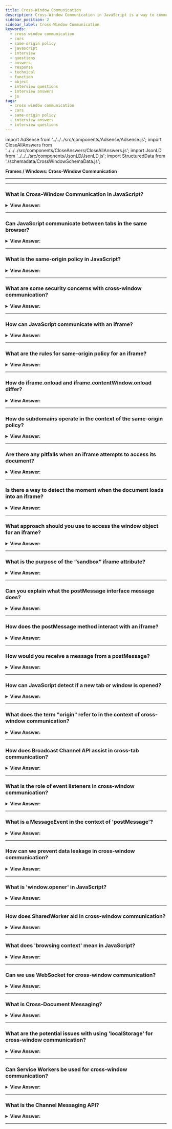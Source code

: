 ```yaml
---
title: Cross-Window Communication
description: Cross-Window Communication in JavaScript is a way to communicate between different windows. - JavaScript Interview Questions & Answers
sidebar_position: 2
sidebar_label: Cross-Window Communication
keywords:
  - cross window communication
  - cors
  - same-origin policy
  - javascript
  - interview
  - questions
  - answers
  - response
  - technical
  - function
  - object
  - interview questions
  - interview answers
  - js
tags:
  - cross window communication
  - cors
  - same-origin policy
  - interview answers
  - interview questions
---
```


import AdSense from '../../../src/components/Adsense/Adsense.js';
import CloseAllAnswers from '../../../src/components/CloseAnswers/CloseAllAnswers.js';
import JsonLD from '../../../src/components/JsonLD/JsonLD.js';
import StructuredData from './schemadata/CrossWindowSchemaData.js';

<JsonLD data={StructuredData} />

<head>
  <title>Cross-Window Communication | JavaScript Frontend Interview</title>
</head>

**Frames / Windows: Cross-Window Communication**

---

<AdSense />

---

<CloseAllAnswers />

### What is Cross-Window Communication in JavaScript?

<details>
  <summary><strong>View Answer:</strong></summary>
  <div>
  <div><strong>Interview Response:</strong> Cross-Window Communication is a technique allowing different browser windows or tabs, either on the same domain or different, to communicate with each other.
  </div>
  </div>
</details>

---

### Can JavaScript communicate between tabs in the same browser?

<details>
  <summary><strong>View Answer:</strong></summary>
  <div>
  <div><strong>Interview Response:</strong> Yes, JavaScript can communicate between browser tabs using mechanisms like localStorage events, BroadcastChannel API, SharedWorker, or postMessage API for cross-origin communication.
  </div><br />
  <div><strong className="codeExample">Code Example:</strong><br /><br />

  <div></div>

Sure, here's a simple code example using `localStorage` and `storage` event:

**Tab 1: Sending tab**

```javascript
// set data to localStorage
localStorage.setItem("message", "Hello from Tab 1");
```

**Tab 2: Receiving tab**

```javascript
// listen for storage events
window.addEventListener('storage', function(event) {
  if (event.key == 'message') {
    console.log('Received message: ' + event.newValue);
  }
});
```

In this example, when you set an item in `localStorage` from Tab 1, Tab 2 will receive this update through the `storage` event and log the new value.

  </div>
  </div>
</details>

---

### What is the same-origin policy in JavaScript?

<details>
  <summary><strong>View Answer:</strong></summary>
  <div>
  <div><strong>Interview Response:</strong> The Same-Origin Policy is a web security concept that restricts how a document or script from one origin can interact with a resource from another origin.
    </div><br />
  <div><strong>Technical Response:</strong> Two URLs are said to have the “same-origin” if they have the same protocol, domain, and port. The “Same Origin” (same site) policy limits access of windows and frames to each other. The idea is that if a user has two pages open: one from john-smith.com and another one is gmail.com, then they would not want a script from john-smith.com to read our mail from gmail.com. So, the “Same Origin” policy aims to protect users from information theft.
    </div><br />
  <div><strong className="codeExample">These URLs all share the same origin:</strong><br /><br />

  <div></div>

<div>
<ul>
<li>http://site.com</li>
<li>http://site.com/</li>
<li>http://site.com/my/page.html</li>
</ul>
</div>

  </div><br />
  <div><strong className="codeExample">These do not:</strong><br /><br />

  <div></div>

<div>
<ul>
<li>http://www.site.com (another domain: www. matters)</li>
<li>http://site.org (another domain: .org matters)</li>
<li>https://site.com (another protocol: https)</li>
<li>http://site.com:8080 (another port: 8080)</li>
</ul>
</div>

  </div>
  </div>
</details>

---

### What are some security concerns with cross-window communication?

<details>
  <summary><strong>View Answer:</strong></summary>
  <div>
  <div><strong>Interview Response:</strong> Security concerns include Cross-Site Scripting (XSS), where malicious scripts are injected into trusted websites, and Cross-Site Request Forgery (CSRF), tricking users into unwanted actions.
  </div>
  </div>
</details>

---

### How can JavaScript communicate with an iframe?

<details>
  <summary><strong>View Answer:</strong></summary>
  <div>
  <div><strong>Interview Response:</strong> JavaScript can communicate with an iframe using the `contentWindow` property to access the iframe's window object, or `postMessage` method for cross-origin communication.
  </div><br />
  <div><strong className="codeExample">Code Example:</strong><br /><br />

  <div></div>

```js
const iframe = document.getElementById("myframe");
const contentWindow = iframe.contentWindow;

// Change the background color of the iframe's document
contentWindow.document.body.style.backgroundColor = "red"; 
```

  </div>
  </div>
</details>

---

### What are the rules for same-origin policy for an iframe?

<details>
  <summary><strong>View Answer:</strong></summary>
  <div>
  <div><strong>Interview Response:</strong> An iframe follows the same-origin policy as pop-up windows: it can freely interact with its parent document if they're of the same origin; otherwise, interactions are restricted.
    </div><br />
  <div><strong>Technical Response:</strong> The same rules that apply pop-up windows apply for iframes regarding origin policies. When we access something within the embedded window, the browser checks to see if the iframe has the base origin; if not, access gets prohibited (writing to location is an exception, its still permitted).
    </div><br />
  <div><strong className="codeExample">Code Example:</strong><br /><br />

  <div></div>

```html
<iframe src="https://example.com" id="iframe"></iframe>

<script>
  iframe.onload = function () {
    // we can get the reference to the inner window
    let iframeWindow = iframe.contentWindow; // OK
    try {
      // ...but not to the document inside it
      let doc = iframe.contentDocument; // ERROR
    } catch (e) {
      console.log(e); // Security Error (another origin)
    }

    // also we can't READ the URL of the page in iframe
    try {
      // Can't read URL from the Location object
      let href = iframe.contentWindow.location.href; // ERROR
    } catch (e) {
      console.log(e); // Security Error
    }

    // ...we can WRITE into location (and thus load something else into the iframe)!
    iframe.contentWindow.location = '/'; // OK

    iframe.onload = null; // clear the handler, not to run it after the location change
  };
</script>
```

  </div>
  </div>
</details>

---

### How do iframe.onload and iframe.contentWindow.onload differ?

<details>
  <summary><strong>View Answer:</strong></summary>
  <div>
  <div><strong>Interview Response:</strong> The `iframe.onload` event fires when the iframe and all its contents are loaded. `iframe.contentWindow.onload` fires when the iframe's window, and its document, are fully loaded, excluding assets like images or stylesheets.
    </div>
  </div>
</details>

---

### How do subdomains operate in the context of the same-origin policy?

<details>
  <summary><strong>View Answer:</strong></summary>
  <div>
  <div><strong>Technical Response:</strong> Subdomains are considered different origins under the same-origin policy, unless explicitly set otherwise. This means that cross-subdomain interactions are restricted by default.
    </div><br />
  <div><strong>Technical Response:</strong> Two URLs with distinct domains must have different origins. However, suppose multiple windows share the same second-level domain, such as jane.site.com, pam.site.com, and site.com (their common 2nd level domain is site.com). In that case, we can instruct the browser to ignore the difference and treat them as coming from the "same-origin" for cross-window communication. Execute the code in each window and assign the base domain to the subdomains to make it work.
    </div><br />
  <div><strong className="codeExample">Code Example:</strong><br /><br />

  <div></div>

```html
<script>
  document.domain = 'site.com';
</script>
```

  </div>
  </div>
</details>

---

### Are there any pitfalls when an iframe attempts to access its document?

<details>
  <summary><strong>View Answer:</strong></summary>
  <div>
  <div><strong>Interview Response:</strong> Yes, iframes from different origins cannot access each other's documents due to the Same-Origin Policy, leading to a "cross-origin" error.
    </div><br />
  <div><strong>Technical Response:</strong> Yes, there is a problem when an iframe arrives from the exact base origin, and we may access its page. It has nothing to do with cross-origin issues, but it is crucial to understand. An iframe has a document as soon as it gets created. But that document is not the same as the one that gets loaded into it! As a result, if we act on the document right away. We should not operate with the document of an unloaded iframe since it is incorrect. If we add event handlers to it, they get ignored.
    </div><br />
  <div><strong className="codeExample">Code Example:</strong><br /><br />

  <div></div>

```html
<iframe src="/" id="iframe"></iframe>

<script>
  let oldDoc = iframe.contentDocument;
  iframe.onload = function () {
    let newDoc = iframe.contentDocument;
    // the loaded document is not the same as initial!
    console.log(oldDoc == newDoc); // false
  };
</script>
```

  </div>
  </div>
</details>

---

### Is there a way to detect the moment when the document loads into an iframe?

<details>
  <summary><strong>View Answer:</strong></summary>
  <div>
  <div><strong>Interview Response:</strong> Yes, when iframe.onload triggers. But it only triggers when the whole iframe with all resources is loaded. We can try to catch the moment earlier using checks in a setInterval method.
    </div><br />
  <div><strong className="codeExample">Code Example:</strong><br /><br />

  <div></div>

```html
<iframe src="/" id="iframe"></iframe>

<script>
  let oldDoc = iframe.contentDocument;

  // every 100 ms check if the document is the new one
  let timer = setInterval(() => {
    let newDoc = iframe.contentDocument;
    if (newDoc == oldDoc) return;

    console.log('New document is here!');

    clearInterval(timer); // cancel setInterval, don't need it any more
  }, 100);
</script>
```

  </div>
  </div>
</details>

---

### What approach should you use to access the window object for an iframe?

<details>
  <summary><strong>View Answer:</strong></summary>
  <div>
  <div><strong>Interview Response:</strong> You can use the `contentWindow` property of the iframe to access its window object, assuming same-origin policy allows it.
    </div><br />
  <div><strong>Technical Response:</strong> A window object for &#8249;iframe&#8250; can also be obtained from the “named” collection window.frames. There are two options: by number or by name. In terms of figures: window.frames[0] – the window object for the first frame of the document. The window object for the frame with the name="iframeName" property is known as window.frames.iframeName.
    </div><br />
  <div><strong className="codeExample">Code Example:</strong><br /><br />

  <div></div>

```html
<iframe src="/" style="height:80px" name="win" id="iframe"></iframe>

<script>
  console.log(iframe.contentWindow == frames[0]); // true
  console.log(iframe.contentWindow == frames.win); // true
</script>
```

  </div>
  </div>
</details>

---

### What is the purpose of the “sandbox” iframe attribute?

<details>
  <summary><strong>View Answer:</strong></summary>
  <div>
  <div><strong>Interview Response:</strong> The "sandbox" attribute enhances security and restricts the iframe's behavior, including limiting scripts, blocking form submission, or preventing top navigation.
    </div><br />
  <div><strong>Technical Response:</strong> The sandbox property enables the exclusion of particular operations within an &#8249;iframe&#8250; to prevent it from running untrusted code. It "sandboxes" the iframe by treating it as though it came from somewhere else and applying extra constraints. For &#8249;iframe sandbox src="..."&#8250;, a "default set" of limitations is imposed. However, We can loosen restrictions, though, if we specify a space-separated list of limitations that we should not enforce as an attribute value, such as this: &#8249;iframe sandbox="allow-forms allow-popups"&#8250;. In other words, an empty "sandbox" property imposes the most robust restrictions imaginable, but we may specify a space-delimited list of those we want to remove.
    </div><br />
  <div><strong className="codeExample">Code Example:</strong><br /><br />

  <div></div>

```html
<script>
  <iframe src='demo_iframe_sandbox.htm' sandbox />; // STRICT SANDBOX LEVEL
</script>
```

  </div>
  </div>
</details>

---

### Can you explain what the postMessage interface message does?

<details>
  <summary><strong>View Answer:</strong></summary>
  <div>
  <div><strong>Interview Response:</strong> The `postMessage` interface safely enables cross-origin communication. It sends a message from the invoking window to another window or iframe, which can listen and respond.
    </div><br/>
  <div><strong>Technical Response:</strong> The postMessage interface allows windows to communicate with one another regardless of origin. So, it is a way around the “Same Origin” policy. It allows a window from john-smith.com to talk to gmail.com and exchange information, but only if they both agree and call corresponding JavaScript functions. That makes it safe for users. The interface has two parts or arguments.
    </div>
  </div>
</details>

---

### How does the postMessage method interact with an iframe?

<details>
  <summary><strong>View Answer:</strong></summary>
  <div>
  <div><strong>Interview Response:</strong> The `postMessage` method sends a message to the iframe's window object. The iframe can listen for this message with an 'onmessage' event handler.
    </div><br />
  <div><strong>Technical Response:</strong> The window that wants to send a message calls postMessage method of the receiving window. In other words, if we want to send the message to win, we should call win.postMessage(data, targetOrigin). The data argument is the data we are attempting to send. It can be any object; the data gets cloned using the “structured serialization algorithm”. IE supports only strings, so we should JSON.stringify complex objects to support that browser. The targetOrigin specifies the origin for the target window so that only a window from the given origin gets the message.
    </div><br />
  <div><strong className="codeExample">Code Example:</strong><br /><br />

  <div></div>

```html
<iframe src="http://example.com" name="example">
  <script>
    let win = window.frames.example;

    win.postMessage('message', 'http://example.com');
  </script>
</iframe>
```

  </div>
  </div>
</details>

---

### How would you receive a message from a postMessage?

<details>
  <summary><strong>View Answer:</strong></summary>
  <div>
  <div><strong>Interview Response:</strong> To receive a message from `postMessage`, you need set up an event listener for the 'message' event using `window.addEventListener('message', callbackFunction)`.
    </div><br />
  <div><strong>Technical Response:</strong> The target window should have a handler on the message event to receive a message. It is triggered when the postMessage method gets invoked (and targetOrigin check is successful). The event object has unique properties, including the data, origin, and source properties. The data property holds the data from the postMessage, and the origin property holds the value of the originating document. The source is the reference to the sender window. We can immediately source.postMessage(...) back if we want.
    </div><br />
  <div><strong className="codeExample">Code Example:</strong><br /><br />

  <div></div>

```js
window.addEventListener('message', function (event) {
  if (event.origin != 'https://www.hellojavascript.info') {
    // something from an unknown domain, let's ignore it
    return;
  }

  console.log('received: ' + event.data);

  // can message back using event.source.postMessage(...)
});
```

  </div>
  </div>
</details>

---

### How can JavaScript detect if a new tab or window is opened?

<details>
  <summary><strong>View Answer:</strong></summary>
  <div>
  <div><strong>Interview Response:</strong> JavaScript can detect a new tab or window if it was opened by the same script using the `window.open` function, which returns a reference to the new window.</div><br />
  <div><strong className="codeExample">Code Example:</strong><br /><br />

  <div></div>

```js
let newWindow = window.open('https://www.example.com', '_blank');

if (newWindow) {
    console.log('A new window or tab has been opened');
}
```

  </div>
  </div>
</details>

---

### What does the term "origin" refer to in the context of cross-window communication?

<details>
  <summary><strong>View Answer:</strong></summary>
  <div>
  <div><strong>Interview Response:</strong> In the context of cross-window communication, "origin" refers to the combination of scheme (<strong>protocol</strong>), <strong>host</strong> (domain), and <strong>port</strong> from which a document or script originates.
  </div>
  </div>
</details>

---

### How does Broadcast Channel API assist in cross-tab communication?

<details>
  <summary><strong>View Answer:</strong></summary>
  <div>
  <div><strong>Interview Response:</strong> Broadcast Channel API allows communication between different browser contexts (like tabs, windows, iframes) in the same origin by broadcasting messages to all active channels with the same name.
  </div><br />
  <div><strong className="codeExample">Code Example:</strong><br /><br />

  <div></div>

Here's a simple example of how to use the Broadcast Channel API:

```javascript
// Create a broadcast channel
let bc = new BroadcastChannel('test_channel');

// Send a message over the broadcast channel
bc.postMessage('Hello from current tab!');

// Listen for messages on the broadcast channel
bc.onmessage = function (event) {
  console.log('Received message: ' + event.data);
};
```

In this code, a new BroadcastChannel object is created named 'test_channel'. The `postMessage` method sends a message to all tabs listening to 'test_channel'. The `onmessage` handler logs any message received from the channel. Any tab that wants to communicate over this channel would use the same channel name 'test_channel'.

  </div>
  </div>
</details>

---

### What is the role of event listeners in cross-window communication?

<details>
  <summary><strong>View Answer:</strong></summary>
  <div>
  <div><strong>Interview Response:</strong> Event listeners enable the receiving side in cross-window communication to react to events such as messages from `postMessage`, `storage` events for localStorage changes, or messages from a `BroadcastChannel`.
  </div><br />
  <div><strong className="codeExample">Code Example:</strong> This is a simple example to give you a general explanation of the code.<br /><br />

  <div></div>

**Sender:**

```js
window.postMessage("Hello, JavaScript!", "*");
```

The * in the postMessage() method indicates that the message should be sent to all windows, regardless of their origin.

**Receiver:**

```js
// This function will be called when a message is received.
function handleMessage(event) {
  console.log("Received message from: " + event.origin);
  console.log("Message Data: " + event.data); // Message Data: Hello, JavaScript!
}

// Listen for messages from other windows.
window.addEventListener("message", handleMessage);
```

  </div>
  </div>
</details>

---

### What is a MessageEvent in the context of 'postMessage'?

<details>
  <summary><strong>View Answer:</strong></summary>
  <div>
  <div><strong>Interview Response:</strong> In the context of `postMessage`, a MessageEvent is an event fired when a message is received, containing data sent from the other window, its origin, and a reference to the source.
  </div><br />
  <div><strong className="codeExample">Code Example:</strong><br /><br />

  <div></div>

```js
const event = new MessageEvent('message', {
  data: 'This is a message',
  origin: 'https://example.com',
  source: window.top
});
```

  </div>
  </div>
</details>

---

### How can we prevent data leakage in cross-window communication?

<details>
  <summary><strong>View Answer:</strong></summary>
  <div>
  <div><strong>Interview Response:</strong> Data leakage can be prevented by using the Same Origin Policy, validating message origin and data in `postMessage`, employing secure contexts (HTTPS), and mitigating against XSS and CSRF attacks.
  </div>
  </div>
</details>

---

### What is 'window.opener' in JavaScript?

<details>
  <summary><strong>View Answer:</strong></summary>
  <div>
  <div><strong>Interview Response:</strong> In JavaScript, `window.opener` is a reference to the window that opened the current window or tab, typically via the `window.open` method. It's `null` for windows not opened by script.
  </div><br />
  <div><strong className="codeExample">Code Example:</strong><br /><br />

  <div></div>

```html
<!DOCTYPE html>
<html>
<body>

<h1>The Window Object</h1>
<h2>The opener Property</h2>

<p id="test">Click the Button</p>

<button onclick="myFunction()">Try it</button>

<script>
function myFunction() {
  const myWindow = window.open("", "", "width=600,height=600");
  // target the opener using the window.opener property
  myWindow.opener.document.getElementById("test").innerHTML = "Hello, JavaScript!";
}
</script>

</body>
</html>
```

  </div>
  </div>
</details>

---

### How does SharedWorker aid in cross-window communication?

<details>
  <summary><strong>View Answer:</strong></summary>
  <div>
  <div><strong>Interview Response:</strong> SharedWorker allows multiple browser contexts (like tabs, windows, iframes) to share the same worker context and communicate with it, enabling data sharing and computation offloading.</div><br />
  <div><strong className="codeExample">Code Example:</strong><br /><br />

  <div></div>

Here's a simple example of using a SharedWorker:

**SharedWorker script (mySharedWorker.js):**

```javascript
self.onconnect = function(e) {
  const port = e.ports[0];
  port.onmessage = function(e) {
    console.log("Message received from main script: " + e.data);
    port.postMessage("Hello back from SharedWorker");
  }
}
```

**Main script (in your HTML file):**

```javascript
if (window.SharedWorker) {
  let myWorker = new SharedWorker('mySharedWorker.js');

  myWorker.port.start();

  myWorker.port.postMessage("Hello from main script");
  myWorker.port.onmessage = function(e) {
    console.log("Message received from SharedWorker: " + e.data);
  }
}
```

In this code, the SharedWorker script listens for connection events and messages. The main script creates the SharedWorker, sends a message to it, and listens for messages back from it.

  </div>
  </div>
</details>

---

### What does 'browsing context' mean in JavaScript?

<details>
  <summary><strong>View Answer:</strong></summary>
  <div>
  <div><strong>Interview Response:</strong> In JavaScript, a 'browsing context' is an environment in which documents are presented to the user. It includes windows, tabs, iframes, or other embedded documents in a webpage.
  </div>
  </div>
</details>

---

### Can we use WebSocket for cross-window communication?

<details>
  <summary><strong>View Answer:</strong></summary>
  <div>
  <div><strong>Interview Response:</strong> Yes, WebSocket can be used for cross-window communication. All tabs can connect to the same WebSocket server and exchange real-time messages, even with different origins.
  </div><br />
  <div><strong className="codeExample">Code Example:</strong><br /><br />

  <div></div>

```js
let ws;

function connect() {
  ws = new WebSocket("ws://localhost:8080/");
  ws.onopen = function() {
    console.log("Connection opened");
  };
  ws.onmessage = function(event) {
    console.log(event.data);
  };
}

function sendMessage() {
  ws.send("Hello from window 1");
}
```

  </div>
  </div>
</details>

---

### What is Cross-Document Messaging?

<details>
  <summary><strong>View Answer:</strong></summary>
  <div>
  <div><strong>Interview Response:</strong> Cross-Document Messaging is a mechanism that allows documents to communicate with each other regardless of their source domain, using the `postMessage` method for safe cross-origin communication.
  </div>
  </div>
</details>

---

### What are the potential issues with using 'localStorage' for cross-window communication?

<details>
  <summary><strong>View Answer:</strong></summary>
  <div>
  <div><strong>Interview Response:</strong> Potential issues include: lack of real-time updates without `storage` event listeners, size limitations, synchronous API can block main thread, potential for data conflicts, and not secure for sensitive data.
  </div>
  </div>
</details>

---

### Can Service Workers be used for cross-window communication?

<details>
  <summary><strong>View Answer:</strong></summary>
  <div>
  <div><strong>Interview Response:</strong> Yes, Service Workers can be used for cross-window communication. They act as a proxy, receiving and relaying messages between different browser contexts, including multiple windows or tabs.
  </div><br />
  <div><strong className="codeExample">Code Example:</strong><br /><br />

  <div></div>

Here's a simple example of using Service Workers for cross-window communication.

**1. Register the service worker:**

```javascript
if ('serviceWorker' in navigator) {
  navigator.serviceWorker.register('/service-worker.js')
  .then(function() {
    console.log('Service Worker Registered');
  });
}
```

**2. Implement the message receiver in `service-worker.js`:**

```javascript
self.addEventListener('message', function(event){
  clients.matchAll().then(clients => {
    clients.forEach(client => {
        client.postMessage(event.data);
    })
  })
});
```

**3. Send a message to the service worker:**

```javascript
navigator.serviceWorker.controller.postMessage('Hello from page!');
```

**4. Implement the message receiver on the page:**

```javascript
navigator.serviceWorker.onmessage = function(event) {
  console.log('Received a message from service worker: ', event.data);
};
```

In this example, when a message is posted to the service worker, it's relayed to all connected clients. Each client that has a message handler setup (`navigator.serviceWorker.onmessage`) will then log the message.

  </div>
  </div>
</details>

---

### What is the Channel Messaging API?

<details>
  <summary><strong>View Answer:</strong></summary>
  <div>
  <div><strong>Interview Response:</strong> The Channel Messaging API allows for communication between different contexts (like different tabs, iframes, or workers) in the same origin. It uses two-way channels with a port at each end to send messages.
  </div><br />
  <div><strong className="codeExample">Code Example:</strong><br /><br />

  <div></div>

Here's a simple example of using the Channel Messaging API for cross-window communication.

**1. The first window creates a message channel and sends one port to the second window using `window.postMessage`:**

```javascript
// Create a channel
var channel = new MessageChannel();

// Send port2 to the other window
otherWindow.postMessage('Hello from first window', '*', [channel.port2]);

// Listen for messages on port1
channel.port1.onmessage = function(event) {
  console.log('Received:', event.data);
};
```

**2. The second window receives the message channel port and uses it to send a message back to the first window:**

```javascript
window.addEventListener('message', function(event) {
  // Check the origin of the message
  if (event.origin !== 'http://your-expected-origin.com') return;

  // Use the received port to send a message back
  event.ports[0].postMessage('Hello from second window');
});
```

In this example, the first window sends a message channel port to the second window. The second window then uses this port to send a message back to the first window. This provides a way for the two windows to communicate directly.

  </div>
  </div>
</details>

---
